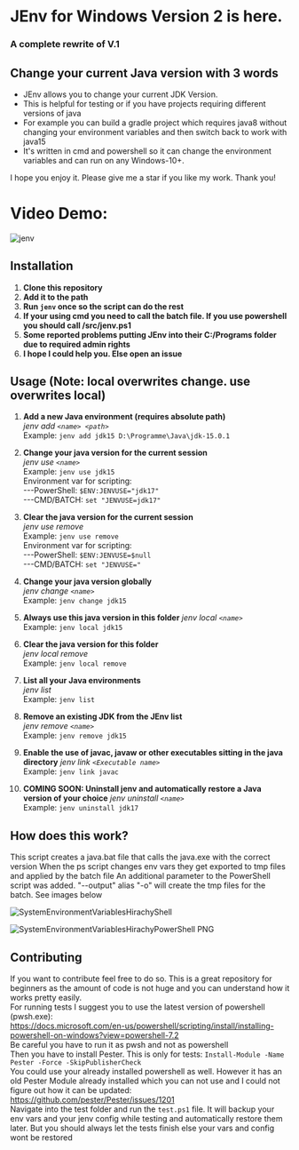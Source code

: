 
# JEnv for Windows Version 2 is here.
### A complete rewrite of V.1
## Change your current Java version with 3 words

 - JEnv allows you to change your current JDK Version.
 - This is helpful for testing or if you have projects requiring
   different versions of java
 - For example you can build a gradle project
   which requires java8 without changing your environment variables and
   then switch back to work with java15
 - It's written in cmd and powershell so it can change the environment variables and can run on any Windows-10+.

I hope you enjoy it. Please give me a star if you like my work. Thank you!

# Video Demo:
![jenv](https://user-images.githubusercontent.com/55546882/162501231-b2e030bf-1194-4a1d-8565-ccd503b63402.svg)

## Installation
1) **Clone this repository**
2) **Add it to the path**
3) **Run `jenv` once so the script can do the rest**
4) **If your using cmd you need to call the batch file. If you use powershell you should call /src/jenv.ps1**
5) **Some reported problems putting JEnv into their C:/Programs folder due to required admin rights**
6) **I hope I could help you. Else open an issue**

## Usage (Note: local overwrites change. use overwrites local)
1) **Add a new Java  environment (requires absolute path)**  
*jenv add `<name> <path>`*  
Example: `jenv add jdk15 D:\Programme\Java\jdk-15.0.1`
 
2) **Change your java version for the current session**  
*jenv use `<name>`*  
Example: `jenv use jdk15`  
Environment var for scripting:  
---PowerShell: `$ENV:JENVUSE="jdk17"`  
---CMD/BATCH: `set "JENVUSE=jdk17"`
 
3) **Clear the java version for the current session**  
*jenv use remove*  
Example: `jenv use remove`  
Environment var for scripting:  
---PowerShell: `$ENV:JENVUSE=$null`  
---CMD/BATCH: `set "JENVUSE="`

4) **Change your java version globally**  
*jenv change `<name>`*  
Example: `jenv change jdk15`

5) **Always use this java version in this folder**
*jenv local `<name>`*  
Example: `jenv local jdk15  `

6) **Clear the java version for this folder**  
*jenv local remove*  
Example: `jenv local remove` 
 
7) **List all your Java environments**  
*jenv list*  
Example: `jenv list`

8) **Remove an existing JDK from the JEnv list**  
*jenv remove `<name>`*  
Example: `jenv remove jdk15`

9) **Enable the use of javac, javaw or other executables sitting in the java directory**
*jenv link `<Executable name>`*  
Example: `jenv link javac`

10) **COMING SOON: Uninstall jenv and automatically restore a Java version of your choice**
*jenv uninstall `<name>`*  
Example: `jenv uninstall jdk17`
 ## How does this work?
This script creates a java.bat file that calls the java.exe with the correct version
When the ps script changes env vars they get exported to tmp files and applied by the batch file
An additional parameter to the PowerShell script was added. "--output" alias "-o" will create the tmp files for the batch. See images below  

![SystemEnvironmentVariablesHirachyShell](https://user-images.githubusercontent.com/55546882/130204196-1a800310-4454-49bd-8d80-161b0e7cca3f.PNG)

![SystemEnvironmentVariablesHirachyPowerShell PNG](https://user-images.githubusercontent.com/55546882/130204185-b54368cc-34db-40d1-a707-4c5477ca236b.PNG)

## Contributing
If you want to contribute feel free to do so. This is a great repository for beginners as the amount of code is not huge and you can understand how it works pretty easily.  
For running tests I suggest you to use the latest version of powershell (pwsh.exe):  
https://docs.microsoft.com/en-us/powershell/scripting/install/installing-powershell-on-windows?view=powershell-7.2  
Be careful you have to run it as pwsh and not as powershell  
Then you have to install Pester. This is only for tests: `Install-Module -Name Pester -Force -SkipPublisherCheck`  
You could use your already installed powershell as well. However it has an old Pester Module already installed which you can not use and I could not figure out how it can be updated: https://github.com/pester/Pester/issues/1201  
Navigate into the test folder and run the `test.ps1` file. It will backup your env vars and your jenv config while testing and automatically restore them later. But you should always let the tests finish else your vars and config wont be restored
